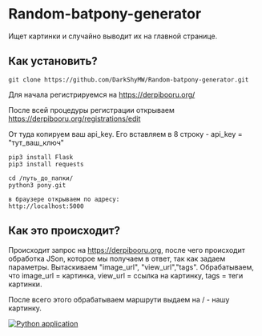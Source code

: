 # Random-batpony-generator
Ищет картинки и случайно выводит их на главной странице.

## Как установить?

```
git clone https://github.com/DarkShyMW/Random-batpony-generator.git
```

Для начала регистрируемся на https://derpibooru.org/

После всей процедуры регистрации открываем https://derpibooru.org/registrations/edit

От туда копируем ваш api_key. Его вставляем в 8 строку - api_key = "тут_ваш_ключ"

```
pip3 install Flask
pip3 install requests

cd /путь_до_папки/
python3 pony.git

в браузере открываем по адресу:
http://localhost:5000
```

## Как это происходит?

Происходит запрос на https://derpibooru.org, после чего происходит обработка JSon, которое мы получаем в ответ, так как задаем параметры.
Вытаскиваем "image_url", "view_url","tags".
Обрабатываем, что image_url = картинка, view_url = ссылка на картинку, tags = теги картинки.

После всего этого обрабатываем маршрути выдаем на / - нашу картинку.

[![Python application](https://github.com/DarkShyMW/Random-batpony-generator/actions/workflows/python-app.yml/badge.svg)](https://github.com/DarkShyMW/Random-batpony-generator/actions/workflows/python-app.yml)

